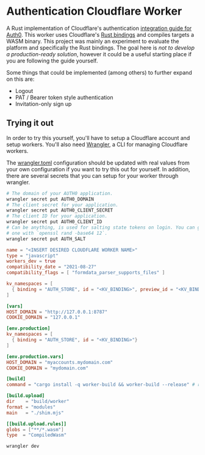 # Authentication Cloudflare Worker

A Rust implementation of Cloudflare's authentication [integration guide for
Auth0][Integration Guide]. This worker uses Cloudflare's [Rust bindings](
https://github.com/cloudflare/workers-rs) and compiles targets a WASM binary.
This project was mainly an experiment to evaluate the platform and specifically
the Rust bindings. The goal here is _not to develop a production-ready
solution_, however it could be a useful starting place if you are following the
guide yourself.

Some things that could be implemented (among others) to further expand on this are:

  * Logout
  * PAT / Bearer token style authentication
  * Invitation-only sign up

## Trying it out

In order to try this yourself, you'll have to setup a Cloudflare account and
setup workers. You'll also need [Wrangler][], a CLI for managing Cloudflare
workers.

The [wrangler.toml](wrangler.toml) configuration should be updated with real
values from your own configuration if you want to try this out for yourself. In
addition, there are several secrets that you can setup for your worker through
wrangler.

```bash
# The domain of your AUTH0 application.
wrangler secret put AUTH0_DOMAIN
# The client secret for your application.
wrangler secret put AUTH0_CLIENT_SECRET
# The client ID for your application.
wrangler secret put AUTH0_CLIENT_ID
# Can be anything, is used for salting state tokens on login. You can generate
# one with `openssl rand -base64 12`.
wrangler secret put AUTH_SALT
```

```toml
name = "<INSERT DESIRED CLOUDFLARE WORKER NAME>"
type = "javascript"
workers_dev = true
compatibility_date = "2021-08-27"
compatibility_flags = [ "formdata_parser_supports_files" ]

kv_namespaces = [
  { binding = "AUTH_STORE", id = "<KV_BINDING>", preview_id = "<KV_BINDING>"}
]

[vars]
HOST_DOMAIN = "http://127.0.0.1:8787"
COOKIE_DOMAIN = "127.0.0.1"

[env.production]
kv_namespaces = [
  { binding = "AUTH_STORE", id = "<KV_BINDING>"}
]

[env.production.vars]
HOST_DOMAIN = "myaccounts.mydomain.com"
COOKIE_DOMAIN = "mydomain.com"

[build]
command = "cargo install -q worker-build && worker-build --release" # required

[build.upload]
dir    = "build/worker"
format = "modules"
main   = "./shim.mjs"

[[build.upload.rules]]
globs = ["**/*.wasm"]
type  = "CompiledWasm"
```

```sh
wrangler dev
```

<!-- FOOTER LINKS -->
[Integration Guide]: https://developers.cloudflare.com/workers/tutorials/authorize-users-with-auth0
[Wrangler]: https://developers.cloudflare.com/workers/cli-wrangler/install-update

